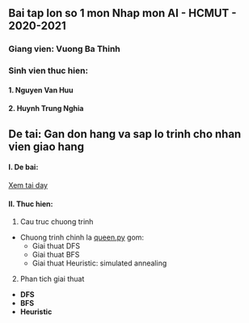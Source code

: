 ## Bai tap lon so 1 mon Nhap mon AI - HCMUT - 2020-2021
### Giang vien: Vuong Ba Thinh
### Sinh vien thuc hien:
#### 1. Nguyen Van Huu
#### 2. Huynh Trung Nghia

## De tai: Gan don hang va sap lo trinh cho nhan vien giao hang
#### I. De bai:
[Xem tai day](https://github.com/huunguyencs/AI_Intro_Assignment/blob/main/Assignment1/BTL1.pdf)

#### II. Thuc hien:
1. Cau truc chuong trinh
- Chuong trinh chinh la [queen.py](https://github.com/huunguyencs/AI_Intro_Assignment/blob/main/Assignment1/queen.py) gom:
    - Giai thuat DFS
    - Giai thuat BFS
    - Giai thuat Heuristic: simulated annealing
2. Phan tich giai thuat
- **DFS**
- **BFS**
- **Heuristic**

